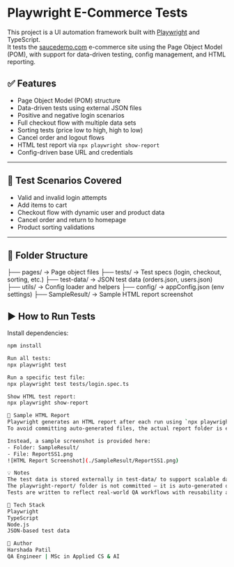 # Playwright E-Commerce Tests
This project is a UI automation framework built with [Playwright](https://playwright.dev/) and TypeScript.  
It tests the [saucedemo.com](https://www.saucedemo.com) e-commerce site using the Page Object Model (POM), with support for data-driven testing, config management, and HTML reporting.

## ✅ Features
- Page Object Model (POM) structure
- Data-driven tests using external JSON files
- Positive and negative login scenarios
- Full checkout flow with multiple data sets
- Sorting tests (price low to high, high to low)
- Cancel order and logout flows
- HTML test report via `npx playwright show-report`
- Config-driven base URL and credentials

---

## 🧪 Test Scenarios Covered
- Valid and invalid login attempts
- Add items to cart
- Checkout flow with dynamic user and product data
- Cancel order and return to homepage
- Product sorting validations

---

## 📁 Folder Structure
├── pages/ → Page object files
├── tests/ → Test specs (login, checkout, sorting, etc.)
├── test-data/ → JSON test data (orders.json, users.json)
├── utils/ → Config loader and helpers
├── config/ → appConfig.json (env settings)
├── SampleResult/ → Sample HTML report screenshot

## ▶️ How to Run Tests
Install dependencies:
```bash
npm install

Run all tests:
npx playwright test

Run a specific test file:
npx playwright test tests/login.spec.ts

Show HTML test report:
npx playwright show-report

📸 Sample HTML Report
Playwright generates an HTML report after each run using `npx playwright show-report`.  
To avoid committing auto-generated files, the actual report folder is excluded.

Instead, a sample screenshot is provided here:
- Folder: SampleResult/
- File: ReportSS1.png
![HTML Report Screenshot](./SampleResult/ReportSS1.png)

💡 Notes
The test data is stored externally in test-data/ to support scalable data-driven testing.
The playwright-report/ folder is not committed — it is auto-generated on test run.
Tests are written to reflect real-world QA workflows with reusability and clarity in mind.

🧰 Tech Stack
Playwright
TypeScript
Node.js
JSON-based test data

👤 Author
Harshada Patil
QA Engineer | MSc in Applied CS & AI
